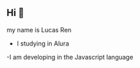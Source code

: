 ## Hi 👋

my name is Lucas Ren 

- I studying in Alura

-I am developing in the Javascript language


